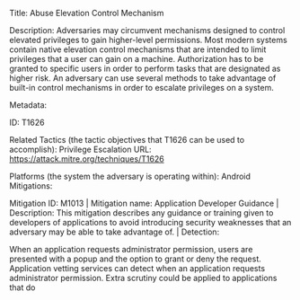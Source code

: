 Title: Abuse Elevation Control Mechanism

Description: Adversaries may circumvent mechanisms designed to control elevated privileges to gain higher-level permissions. Most modern systems contain native elevation control mechanisms that are intended to limit privileges that a user can gain on a machine. Authorization has to be granted to specific users in order to perform tasks that are designated as higher risk. An adversary can use several methods to take advantage of built-in control mechanisms in order to escalate privileges on a system.

Metadata:

ID: T1626

Related Tactics (the tactic objectives that T1626 can be used to accomplish): Privilege Escalation URL: https://attack.mitre.org/techniques/T1626

Platforms (the system the adversary is operating within): Android Mitigations:

Mitigation ID: M1013 | Mitigation name: Application Developer Guidance | Description: This mitigation describes any guidance or training given to developers of applications to avoid introducing security weaknesses that an adversary may be able to take advantage of. | Detection:

When an application requests administrator permission, users are presented with a popup and the option to grant or deny the request. Application vetting services can detect when an application requests administrator permission. Extra scrutiny could be applied to applications that do